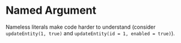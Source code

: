 # Named Argument

Nameless literals make code harder to understand (consider `updateEntity(1, true)` and `updateEntity(id = 1, enabled = true)`).
